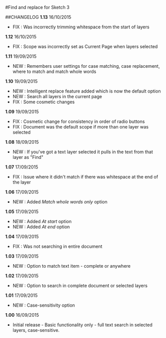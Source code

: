 #Find and replace for Sketch 3

##CHANGELOG
**1.13** 16/10/2015
* FIX : Was incorrectly trimming whitespace from the start of layers

**1.12** 16/10/2015
* FIX : Scope was incorrectly set as Current Page when layers selected

**1.11** 19/09/2015
* NEW : Remembers user settings for case matching, case replacement, where to match and match whole words

**1.10** 19/09/2015
* NEW : Intelligent replace feature added which is now the default option
* NEW : Search all layers in the current page 
* FIX : Some cosmetic changes

**1.09** 19/09/2015
* FIX : Cosmetic change for consistency in order of radio buttons
* FIX : Document was the default scope if more than one layer was selected

**1.08** 18/09/2015
* NEW : If you've got a text layer selected it pulls in the text from that layer as "Find" 

**1.07** 17/09/2015
* FIX : Issue where it didn't match if there was whitespace at the end of the layer

**1.06** 17/09/2015
* NEW : Added *Match whole words only* option

**1.05** 17/09/2015
* NEW : Added *At start* option
* NEW : Added *At end* option

**1.04** 17/09/2015
* FIX : Was not searching in entire document

**1.03** 17/09/2015
* NEW : Option to match text item - complete or anywhere

**1.02** 17/09/2015
* NEW : Option to search in complete document or selected layers

**1.01** 17/09/2015
* NEW : Case-sensitivity option

**1.00** 16/09/2015
* Initial release - Basic functionality only - full text search in selected layers, case-sensitive.